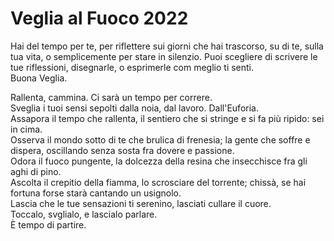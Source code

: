 # Veglia al Fuoco 2022
Hai del tempo per te, per riflettere sui giorni che hai trascorso, su di te, sulla tua vita, o semplicemente per stare in silenzio. Puoi scegliere di scrivere le tue riflessioni, disegnarle, o esprimerle com meglio ti senti.  
Buona Veglia.


Rallenta, cammina. Ci sarà un tempo per correre.  
Sveglia i tuoi sensi sepolti dalla noia, dal lavoro. Dall'Euforia.  
Assapora il tempo che rallenta, il sentiero che si stringe e si fa più ripido: sei in cima.  
Osserva il mondo sotto di te che brulica di frenesia; la gente che soffre e dispera, oscillando senza sosta fra dovere e passione.  
Odora il fuoco pungente, la dolcezza della resina che insecchisce fra gli aghi di pino.  
Ascolta il crepitio della fiamma, lo scrosciare del torrente; chissà, se hai fortuna forse starà cantando un usignolo.  
Lascia che le tue sensazioni ti serenino, lasciati cullare il cuore.  
Toccalo, svglialo, e lascialo parlare.  
È tempo di partire.  
